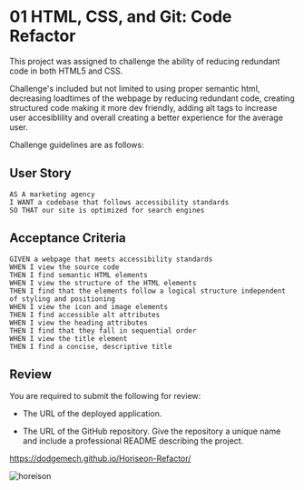 # 01 HTML, CSS, and Git: Code Refactor
This project was assigned to challenge the ability of reducing redundant code in both HTML5 and CSS.

Challenge's included but not limited to using proper semantic html, decreasing loadtimes of the webpage by reducing redundant code, creating structured code 
making it more dev friendly, adding alt tags to increase user accesiblility and overall creating a better experience for the average user.

Challenge guidelines are as follows:

## User Story

```
AS A marketing agency
I WANT a codebase that follows accessibility standards
SO THAT our site is optimized for search engines
```

## Acceptance Criteria

```
GIVEN a webpage that meets accessibility standards
WHEN I view the source code
THEN I find semantic HTML elements
WHEN I view the structure of the HTML elements
THEN I find that the elements follow a logical structure independent of styling and positioning
WHEN I view the icon and image elements
THEN I find accessible alt attributes
WHEN I view the heading attributes
THEN I find that they fall in sequential order
WHEN I view the title element
THEN I find a concise, descriptive title
```

## Review

You are required to submit the following for review:

* The URL of the deployed application.

* The URL of the GitHub repository. Give the repository a unique name and include a professional README describing the project.

 https://dodgemech.github.io/Horiseon-Refactor/
 
 ![horeison](https://user-images.githubusercontent.com/107086158/180105886-17a63ab4-ae36-4d04-ab88-065ffe5b0912.PNG)


